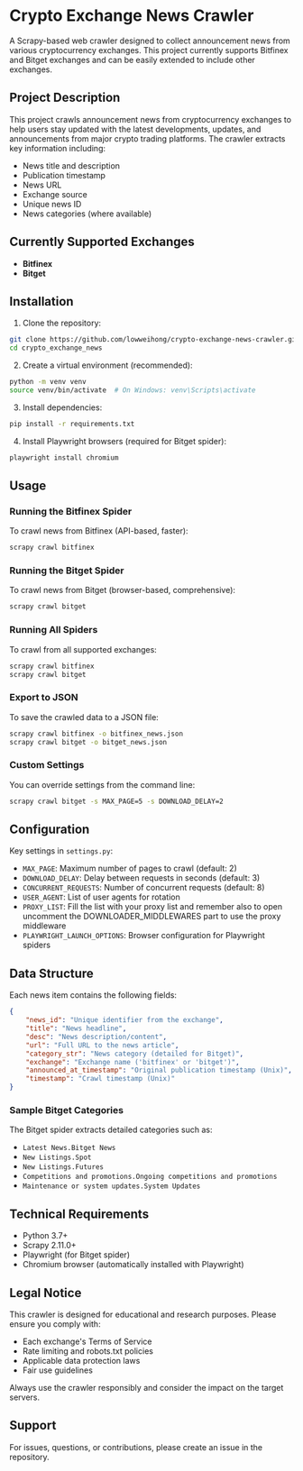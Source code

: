 # Crypto Exchange News Crawler

A Scrapy-based web crawler designed to collect announcement news from various cryptocurrency exchanges. This project currently supports Bitfinex and Bitget exchanges and can be easily extended to include other exchanges.

## Project Description

This project crawls announcement news from cryptocurrency exchanges to help users stay updated with the latest developments, updates, and announcements from major crypto trading platforms. The crawler extracts key information including:

- News title and description
- Publication timestamp
- News URL
- Exchange source
- Unique news ID
- News categories (where available)

## Currently Supported Exchanges

- **Bitfinex** 
- **Bitget** 


## Installation

1. Clone the repository:
```bash
git clone https://github.com/lowweihong/crypto-exchange-news-crawler.git
cd crypto_exchange_news
```

2. Create a virtual environment (recommended):
```bash
python -m venv venv
source venv/bin/activate  # On Windows: venv\Scripts\activate
```

3. Install dependencies:
```bash
pip install -r requirements.txt
```

4. Install Playwright browsers (required for Bitget spider):
```bash
playwright install chromium
```

## Usage

### Running the Bitfinex Spider

To crawl news from Bitfinex (API-based, faster):

```bash
scrapy crawl bitfinex
```

### Running the Bitget Spider

To crawl news from Bitget (browser-based, comprehensive):

```bash
scrapy crawl bitget
```

### Running All Spiders

To crawl from all supported exchanges:

```bash
scrapy crawl bitfinex
scrapy crawl bitget
```

### Export to JSON

To save the crawled data to a JSON file:

```bash
scrapy crawl bitfinex -o bitfinex_news.json
scrapy crawl bitget -o bitget_news.json
```

### Custom Settings

You can override settings from the command line:

```bash
scrapy crawl bitget -s MAX_PAGE=5 -s DOWNLOAD_DELAY=2
```

## Configuration

Key settings in `settings.py`:

- `MAX_PAGE`: Maximum number of pages to crawl (default: 2)
- `DOWNLOAD_DELAY`: Delay between requests in seconds (default: 3)
- `CONCURRENT_REQUESTS`: Number of concurrent requests (default: 8)
- `USER_AGENT`: List of user agents for rotation
- `PROXY_LIST`: Fill the list with your proxy list and remember also to open uncomment the DOWNLOADER_MIDDLEWARES part to use the proxy middleware
- `PLAYWRIGHT_LAUNCH_OPTIONS`: Browser configuration for Playwright spiders

## Data Structure

Each news item contains the following fields:

```json
{
    "news_id": "Unique identifier from the exchange",
    "title": "News headline",
    "desc": "News description/content",
    "url": "Full URL to the news article",
    "category_str": "News category (detailed for Bitget)",
    "exchange": "Exchange name ('bitfinex' or 'bitget')",
    "announced_at_timestamp": "Original publication timestamp (Unix)",
    "timestamp": "Crawl timestamp (Unix)"
}
```

### Sample Bitget Categories

The Bitget spider extracts detailed categories such as:
- `Latest News.Bitget News`
- `New Listings.Spot`
- `New Listings.Futures`
- `Competitions and promotions.Ongoing competitions and promotions`
- `Maintenance or system updates.System Updates`

## Technical Requirements

- Python 3.7+
- Scrapy 2.11.0+
- Playwright (for Bitget spider)
- Chromium browser (automatically installed with Playwright)

## Legal Notice

This crawler is designed for educational and research purposes. Please ensure you comply with:

- Each exchange's Terms of Service
- Rate limiting and robots.txt policies
- Applicable data protection laws
- Fair use guidelines

Always use the crawler responsibly and consider the impact on the target servers.

## Support

For issues, questions, or contributions, please create an issue in the repository.